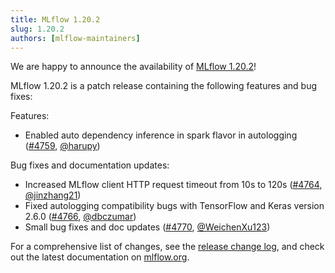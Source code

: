 ```yaml
---
title: MLflow 1.20.2
slug: 1.20.2
authors: [mlflow-maintainers]
---
```


We are happy to announce the availability of [MLflow 1.20.2](https://github.com/mlflow/mlflow/releases/tag/v1.20.2)!

MLflow 1.20.2 is a patch release containing the following features and bug fixes:

Features:

- Enabled auto dependency inference in spark flavor in autologging ([#4759](https://github.com/mlflow/mlflow/pull/4759), [@harupy](https://github.com/harupy))

Bug fixes and documentation updates:

- Increased MLflow client HTTP request timeout from 10s to 120s ([#4764](https://github.com/mlflow/mlflow/pull/4764), [@jinzhang21](https://github.com/jinzhang21))
- Fixed autologging compatibility bugs with TensorFlow and Keras version 2.6.0 ([#4766](https://github.com/mlflow/mlflow/pull/4766), [@dbczumar](https://github.com/dbczumar))
- Small bug fixes and doc updates ([#4770](https://github.com/mlflow/mlflow/pull/4770), [@WeichenXu123](https://github.com/WeichenXu123))

For a comprehensive list of changes, see the [release change log](https://github.com/mlflow/mlflow/releases/tag/v1.20.2), and check out the latest documentation on [mlflow.org](http://mlflow.org/).
